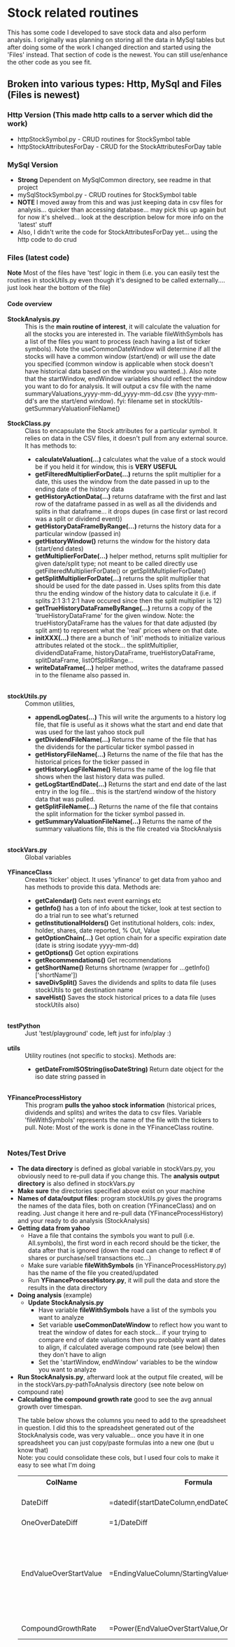 # Stock related routines

This has some code I developed to save stock data and also perform analysis.  I originally
was planning on storing all the data in MySql tables but after doing some of the work I 
changed direction and started using the 'Files' instead.  That section of code is the 
newest.  You can still use/enhance the other code as you see fit.

## Broken into various types: Http, MySql and Files (Files is newest)

### Http Version (This made http calls to a server which did the work)
- httpStockSymbol.py - CRUD routines for StockSymbol table
- httpStockAttributesForDay - CRUD for the StockAttributesForDay table

### MySql Version
- **Strong** Dependent on MySqlCommon directory, see readme in that project
- mySqlStockSymbol.py - CRUD routines for StockSymbol table
- **NOTE** I moved away from this and was just keeping data in csv files for analysis... quicker
  than accessing database... may pick this up again but for now it's shelved... look at the 
  description below for more info on the 'latest' stuff
- Also, I didn't write the code for StockAttributesForDay yet... using the http code to do crud

### Files (latest code)
<p><strong>Note</strong> Most of the files have 'test' logic in them (i.e. you can easily test the routines in 
   stockUtils.py even though it's designed to be called externally.... just look hear the
   bottom of the file)</p>

<h4>Code overview</h4>   
<dl>
  <dt><strong>StockAnalysis.py</strong></dt>
    <dd>This is the <strong>main routine of interest</strong>, it will calculate the valuation
        for all the stocks you are interested in.  The variable fileWithSymbols
        has a list of the files you want to process (each having a list of
        ticker symbols).  Note the useCommonDateWindow will determine if all
        the stocks will have a common window (start/end) or will use the date
        you specified (common window is applicable when stock doesn't have
        historical data based on the window you wanted..).  Also note that the
        startWindow, endWindow variables should reflect the window you want
        to do for analysis.  It will output a csv file with the name
        summaryValuations_yyyy-mm-dd_yyyy-mm-dd.csv (the yyyy-mm-dd's are
        the start/end window).  fyi: filename set in stockUtils-getSummaryValuationFileName()</dd>
  <br/>
  <dt><strong>StockClass.py</strong></dt>
    <dd>Class to encapsulate the Stock attributes for a particular symbol.  It 
        relies on data in the CSV files, it doesn't pull from any external
        source.  It has methods to:
        <ul>
          <li><strong>calculateValuation(...)</strong> calculates what the value of a stock would be if you held 
                                                       it for window, this is <strong>VERY USEFUL</strong></li>
          <li><strong>getFilteredMultiplierForDate(...)</strong> returns the split multiplier for a date, this uses 
                                                                 the window from the date passed in up to the ending date
                                                                 of the history data</li>
          <li><strong>getHistoryActionData(...)</strong> returns dataframe with the first and last row of the dataframe
                                                         passed in as well as all the dividends and splits in that
                                                         dataframe... it drops dupes (in case first or last record
                                                         was a split or dividend event))</li>
          <li><strong>getHistoryDataFrameByRange(...)</strong> returns the history data for a particular
                                                               window (passed in)</li>
          <li><strong>getHistoryWindow()</strong> returns the window for the history data (start/end dates)</li>
          <li><strong>getMultiplierForDate(...)</strong> helper method, returns split multiplier for given 
                                                         date/split type; not meant to be called directly use
                                                         getFilteredMultiplierForDate() or getSplitMultiplierForDate()</li>
          <li><strong>getSplitMultiplierForDate(...)</strong> returns the split multiplier that should be used for 
                                                              the date passed in.  Uses splits from this date thru 
                                                              the ending window of the history data to calculate it 
                                                              (i.e. if splits 2:1 3:1 2:1 have occured since then 
                                                              the split multiplier is 12)</li>
          <li><strong>getTrueHistoryDataFrameByRange(...)</strong> returns a copy of the 'trueHistoryDataFrame'
                                                                    for the given window.  Note: the trueHistoryDataFrame 
                                                                    has the values for that date adjusted (by split amt) 
                                                                    to represent what the 'real' prices where on that date.</li>
          <li><strong>initXXX(...)</strong> there are a bunch of 'init' methods to initialize various attributes
                                            related ot the stock... the splitMultiplier, dividendDataFrame, historyDataFrame,
                                            trueHistoryDataFrame, splitDataFrame, listOfSplitRange...</li>
          <li><strong>writeDataFrame(...)</strong> helper method, writes the dataframe passed in to the filename
            also passed in.</li>
    </dd>
  <br/>                  
  <dt><strong>stockUtils.py</strong></dt>
    <dd>Common utilities,
      <ul>
        <li><strong>appendLogDates(...)</strong> This will write the arguments to a history log file, that
                                                 file is useful as it shows what the start and end date
                                                 that was used for the last yahoo stock pull</li>
        <li><strong>getDividendFileName(...)</strong> Returns the name of the file that has the dividends for
                                                      the particular ticker symbol passed in</li>
        <li><strong>getHistoryFileName(...)</strong> Returns the name of the file that has the historical
                                                     prices for the ticker passed in</li>
        <li><strong>getHistoryLogFileName()</strong> Returns the name of the log file that shows when the last
                                                     history data was pulled.</li>
        <li><strong>getLogStartEndDate(...)</strong> Returns the start and end date of the last entry in the log
                                                     file... this is the start/end window of the history
                                                     data that was pulled.</li>
        <li><strong>getSplitFileName(...)</strong> Returns the name of the file that contains the split information
                                                   for the ticker symbol passed in.</li>
        <li><strong>getSummaryValuationFileName(...)</strong> Returns the name of the summary valuations file, this is 
                                                              the file created via StockAnalysis</li></ul>
    </dd>
  <br/>
  <dt><strong>stockVars.py</strong></dt>
    <dd>Global variables</dd>
  
  <br/>
  <dt><strong>YFinanceClass</strong></dt>
    <dd>Creates 'ticker' object.  It uses 'yfinance' to get data from yahoo and has methods to provide
        this data.  Methods are:
        <ul>
          <li><strong>getCalendar()</strong> Gets next event earnings etc</li>
          <li><strong>getInfo()</strong> has a ton of info about the ticker, look at test section
                                        to do a trial run to see what's returned</li>
          <li><strong>getInstitutionalHolders()</strong> Get institutional holders, cols: index, holder, 
                                                        shares, date reported, % Out, Value</li>
          <li><strong>getOptionChain(...)</strong> Get option chain for a specific expiration date 
                                                  (date is string isodate yyyy-mm-dd)</li>
          <li><strong>getOptions()</strong> Get option expirations</li>
          <li><strong>getRecommendations()</strong> Get recommendations</li>
          <li><strong>getShortName()</strong> Returns shortname (wrapper for ...getInfo()['shortName'])
          <li><strong>saveDivSplit()</strong> Saves the dividends and splits to data file (uses stockUtils to
                                              get destination name</li>
          <li><strong>saveHist()</strong> Saves the stock historical prices to a data file (uses stockUtils also)</li>
        </ul>
    </dd>

  <br/>
  <dt><strong>testPython</strong></dt>
    <dd>Just 'test/playground' code, left just for info/play :)</dd>

  <br/>
  <dt><strong>utils</strong></dt>
    <dd>Utility routines (not specific to stocks).  Methods are:
        <ul>
          <li><strong>getDateFromISOString(isoDateString)</strong> Return date object for the iso date string
                                                                   passed in</li>
        </ul>
    </dd>
    
  <br/>
  <dt><strong>YFinanceProcessHistory</strong></dt>
    <dd>This program <strong>pulls the yahoo stock information</strong> (historical prices,
        dividends and splits) and writes the data to csv files.  Variable 'fileWithSymbols' represents 
        the name of the file with the tickers to pull.  Note: Most of the work is done in the 
        YFinanceClass routine.</dd>
  <br/>
</dl>


<h3>Notes/Test Drive</h3>
<ul>
  <li><strong>The data directory</strong> is defined as global variable in stockVars.py, you obviously need to re-pull
    data if you change this.  The <strong>analysis output directory</strong> is also defined in stockVars.py</li>
  <li><strong>Make sure</strong> the directories specified above exist on your machine</li>
  <li><strong>Names of data/output files</strong>: program stockUtils.py gives the programs the names of the data files, both
    on creation (YFinanceClass) and on reading.  Just change it here and re-pull data (YFinanceProcessHistory) and
    your ready to do analysis (StockAnalysis)</li>
  <li><strong>Getting data from yahoo</strong>
    <ul>
      <li>Have a file that contains the symbols you want to pull (i.e. All.symbols), the first word in each record
          should be the ticker, the data after that is ignored (down the road can change to reflect # of shares or
          purchase/sell transactions etc...)</li>
      <li>Make sure variable <strong>fileWithSymbols</strong> (in YFinanceProcessHistory.py) has the name of 
          the file you created/updated</li>
      <li>Run <strong>YFinanceProcessHistory.py</strong>, it will pull the data and store the results in the 
          data directory</li>      
    </ul>    
  </li>
  
  <li><strong>Doing analysis</strong> (example)
    <ul>
      <li><strong>Update StockAnalysis.py</strong>
        <ul>
          <li>Have variable <strong>fileWithSymbols</strong> have a list of the symbols you want to analyze</li>
          <li>Set variable <strong>useCommonDateWindow</strong> to reflect how you want to treat the window of
              dates for each stock... if your trying to compare end of date valuations then you probably want
              all dates to align, if calculated average compound rate (see below) then they don't have to align</li>
          <li>Set the 'startWindow, endWindow' variables to be the window you want to analyze</li>
        </ul>
      </li>
    </ul>
    <li><strong>Run StockAnalysis.py</strong>, afterward look at the output file created, will be in the 
        stockVars.py-pathToAnalysis directory  (see note below on compound rate)</li>
  </li>

  <li><strong>Calculating the compound growth rate</strong> good to see the avg annual growth over timespan.
    <p>The table below shows the columns you need to add to the spreadsheet in question.  I did this
       to the spreadsheet generated out of the StockAnalysis code, was very valuable... once you have
       it in one spreadsheet you can just copy/paste formulas into a new one (but u know that)
       <br/>Note: you could consolidate these cols, but I used four cols to make it easy to see what
      I'm doing</p>
    <table>
      <tr>
        <th>ColName</th>
        <th>Formula</th>
        <th>Notes</th>
      </tr>
      <tr>
        <td>DateDiff</td>   <td>=datedif(startDateColumn,endDateColumn,"d")/365</td>  <td>Years (as real #)</td>
      </tr>
      <tr>
        <td>OneOverDateDiff</td>  <td>=1/DateDiff</td>  <td></td> 
      </tr>
      <tr>
        <td>EndValueOverStartValue</td>  <td>=EndingValueColumn/StartingValueColumn</td> 
                                            <td>If using summary csv file may be column O divided by column D</td>
      </tr>
      <tr>
        <td>CompoundGrowthRate</td>  <td>=Power(EndValueOverStartValue,OneOverDateDiff)-1</td>  <td>What u want :)</td>      
      </tr>
     </table>    
  </li>
</ul>
  
